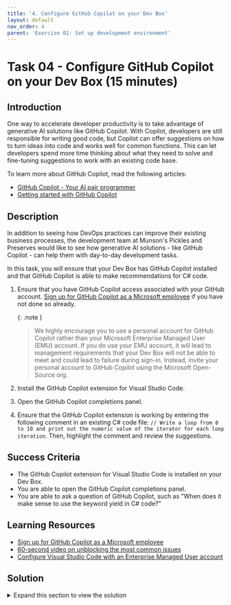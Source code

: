 ```yaml
---
title: '4. Configure GitHub Copilot on your Dev Box'
layout: default
nav_order: 4
parent: 'Exercise 01: Set up development environment'
---
```


# Task 04 - Configure GitHub Copilot on your Dev Box (15 minutes)

## Introduction

One way to accelerate developer productivity is to take advantage of generative AI solutions like GitHub Copilot. With Copilot, developers are still responsible for writing good code, but Copilot can offer suggestions on how to turn ideas into code and works well for common functions. This can let developers spend more time thinking about what they need to solve and fine-tuning suggestions to work with an existing code base.

To learn more about GitHub Copilot, read the following articles:

- [GitHub Copilot - Your AI pair programmer](https://github.com/features/copilot)
- [Getting started with GitHub Copilot](https://docs.github.com/en/copilot/getting-started-with-github-copilot)

## Description

In addition to seeing how DevOps practices can improve their existing business processes, the development team at Munson's Pickles and Preserves would like to see how generative AI solutions - like GitHub Copilot - can help them with day-to-day development tasks.

In this task, you will ensure that your Dev Box has GitHub Copilot installed and that GitHub Copilot is able to make recommendations for C# code.

1. Ensure that you have GitHub Copilot access associated with your GitHub account. [Sign up for GitHub Copilot as a Microsoft employee](https://aka.ms/copilot) if you have not done so already.

    {: .note }
    > We highly encourage you to use a personal account for GitHub Copilot rather than your Microsoft Enterprise Managed User (EMU) account. If you do use your EMU account, it will lead to management requirements that your Dev Box will not be able to meet and could lead to failure during sign-in. Instead, invite your personal account to GitHub Copilot using the Microsoft Open-Source org.

2. Install the GitHub Copilot extension for Visual Studio Code.
3. Open the GitHub Copilot completions panel.
4. Ensure that the GitHub Copilot extension is working by entering the following comment in an existing C# code file: `// Write a loop from 0 to 10 and print out the numeric value of the iterator for each loop iteration`. Then, highlight the comment and review the suggestions.

## Success Criteria

- The GitHub Copilot extension for Visual Studio Code is installed on your Dev Box.
- You are able to open the GitHub Copilot completions panel.
- You are able to ask a question of GitHub Copilot, such as "When does it make sense to use the keyword yield in C# code?"

## Learning Resources

- [Sign up for GitHub Copilot as a Microsoft employee](https://aka.ms/copilot)
- [60-second video on unblocking the most common issues](https://aka.ms/gim/copilot)
- [Configure Visual Studio Code with an Enterprise Managed User account](https://repos.opensource.microsoft.com/orgs/MicrosoftCopilot?section=videos)

## Solution

<details markdown="block">
<summary>Expand this section to view the solution</summary>

- Microsoft employees have a specific process to access GitHub Copilot with their accounts. You should navigate to [the following link](https://aka.ms/copilot) to sign up.
- If you have already signed up, you should simply need to sign in using the correct account.
- The GitHub Copilot extension is available in the Visual Studio Code extensions store.
- In order to open the Copilot suggestions window, strike Ctrl+Shift+P in Windows or Linux, and Cmd+Shift+P on Mac to open the navigation menu. Then, enter text until you can select `> GitHub Copilot: Open Completions Panel`.
- Enter the question, "When does it make sense to use the keyword yield in C# code?" into the GitHub Copilot chat and then strike Enter. After a short wait, you should receive an answer to the question.

</details>
